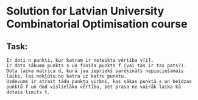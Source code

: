 # Solution for Latvian University Combinatorial Optimisation course

## Task:
```
Ir doti n punkti, kur katram ir noteikta vērtība v[i].
Ir dots sākuma punkts s un finiša punkts f (vai tas ir tas pats?).
Dota laika matrica d, kurā jau iepriekš sarēķināts nepieciešamais laiks, lai nokļūtu no katra uz katru punktu.
Uzdevums ir atrast tādu punktu virkni, kas sākas punktā s un beidzas punktā f un dod vislielāko vērtību, bet prasa ne vairāk laika kā dotais limits t.
```